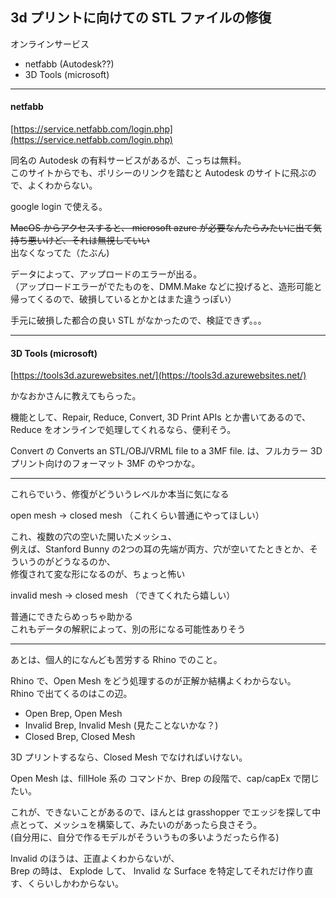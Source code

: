 ## 3d プリントに向けての STL ファイルの修復  

オンラインサービス

- netfabb (Autodesk??)  
- 3D Tools (microsoft)  

---


#### netfabb  

[https://service.netfabb.com/login.php](https://service.netfabb.com/login.php)    

同名の Autodesk の有料サービスがあるが、こっちは無料。  
このサイトからでも、ポリシーのリンクを踏むと Autodesk のサイトに飛ぶので、よくわからない。  

google login で使える。  

~~MacOS からアクセスすると、 microsoft azure が必要なんたらみたいに出て気持ち悪いけど、それは無視していい~~  
出なくなってた（たぶん)  


データによって、アップロードのエラーが出る。  
（アップロードエラーがでたものを、DMM.Make などに投げると、造形可能と帰ってくるので、破損しているとかとはまた違うっぽい）  

手元に破損した都合の良い STL がなかったので、検証できず。。。  


---  

#### 3D Tools (microsoft)  

[https://tools3d.azurewebsites.net/](https://tools3d.azurewebsites.net/)  

かなおかさんに教えてもらった。  

機能として、Repair, Reduce, Convert, 3D Print APIs とか書いてあるので、Reduce をオンラインで処理してくれるなら、便利そう。  

Convert の Converts an STL/OBJ/VRML file to a 3MF file. は、フルカラー 3D プリント向けのフォーマット 3MF のやつかな。  





---  



これらでいう、修復がどういうレベルか本当に気になる  

open mesh → closed mesh （これくらい普通にやってほしい）  

これ、複数の穴の空いた開いたメッシュ、  
例えば、Stanford Bunny の2つの耳の先端が両方、穴が空いてたときとか、そういうのがどうなるのか、  
修復されて変な形になるのが、ちょっと怖い  


invalid mesh → closed mesh （できてくれたら嬉しい）  

普通にできたらめっちゃ助かる  
これもデータの解釈によって、別の形になる可能性ありそう  




---  

あとは、個人的になんども苦労する Rhino でのこと。  

Rhino で、Open Mesh をどう処理するのが正解か結構よくわからない。  
Rhino で出てくるのはこの辺。  

- Open Brep, Open Mesh  
- Invalid Brep, Invalid Mesh (見たことないかな？)  
- Closed Brep, Closed Mesh  


3D プリントするなら、Closed Mesh でなければいけない。  

Open Mesh は、fillHole 系の コマンドか、Brep の段階で、cap/capEx で閉じたい。  

これが、できないことがあるので、ほんとは grasshopper でエッジを探して中点とって、メッシュを構築して、みたいのがあったら良さそう。  
(自分用に、自分で作るモデルがそういうもの多いようだったら作る)  

Invalid のほうは、正直よくわからないが、  
Brep の時は、 Explode して、 Invalid な Surface を特定してそれだけ作り直す、くらいしかわからない。
